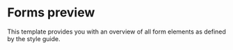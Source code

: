 # Forms preview

This template provides you with an overview of all form elements as defined by
the style guide.
